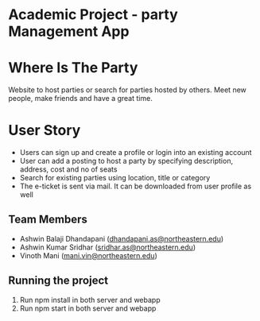# Academic Project - party Management App

# Where Is The Party
Website to host parties or search for parties hosted by others. Meet new people, make friends and have a great time. 

# User Story
- Users can sign up and create a profile or login into an existing account
- User can add a posting to host a party by specifying description, address, cost and no of seats
- Search for existing parties using location, title or category
- The e-ticket is sent via mail. It can be downloaded from user profile as well

## Team Members
- Ashwin Balaji Dhandapani (dhandapani.as@northeastern.edu)
- Ashwin Kumar Sridhar (sridhar.as@northeastern.edu)
- Vinoth Mani (mani.vin@northeastern.edu)

## Running the project

1. Run npm install in both server and webapp
2. Run npm start in both server and webapp

